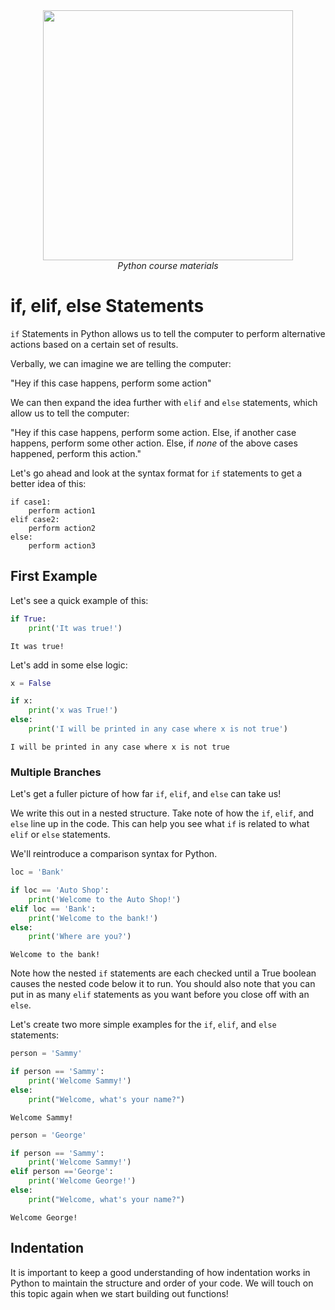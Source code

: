 <center>
    <img src='https://intecbrussel.be/img/logo3.png' width='400px' height='auto'/>
    <br/>
    <em>Python course materials</em>
</center>

# if, elif, else Statements

<code>if</code> Statements in Python allows us to tell the computer to perform alternative actions based on a certain set of results.

Verbally, we can imagine we are telling the computer:

"Hey if this case happens, perform some action"

We can then expand the idea further with <code>elif</code> and <code>else</code> statements, which allow us to tell the computer:

"Hey if this case happens, perform some action. Else, if another case happens, perform some other action. Else, if *none* of the above cases happened, perform this action."

Let's go ahead and look at the syntax format for <code>if</code> statements to get a better idea of this:

    if case1:
        perform action1
    elif case2:
        perform action2
    else: 
        perform action3

## First Example

Let's see a quick example of this:


```python
if True:
    print('It was true!')
```

    It was true!
    

Let's add in some else logic:


```python
x = False

if x:
    print('x was True!')
else:
    print('I will be printed in any case where x is not true')
```

    I will be printed in any case where x is not true
    

### Multiple Branches

Let's get a fuller picture of how far <code>if</code>, <code>elif</code>, and <code>else</code> can take us!

We write this out in a nested structure. Take note of how the <code>if</code>, <code>elif</code>, and <code>else</code> line up in the code. This can help you see what <code>if</code> is related to what <code>elif</code> or <code>else</code> statements.

We'll reintroduce a comparison syntax for Python.


```python
loc = 'Bank'

if loc == 'Auto Shop':
    print('Welcome to the Auto Shop!')
elif loc == 'Bank':
    print('Welcome to the bank!')
else:
    print('Where are you?')
```

    Welcome to the bank!
    

Note how the nested <code>if</code> statements are each checked until a True boolean causes the nested code below it to run. You should also note that you can put in as many <code>elif</code> statements as you want before you close off with an <code>else</code>.

Let's create two more simple examples for the <code>if</code>, <code>elif</code>, and <code>else</code> statements:


```python
person = 'Sammy'

if person == 'Sammy':
    print('Welcome Sammy!')
else:
    print("Welcome, what's your name?")
```

    Welcome Sammy!
    


```python
person = 'George'

if person == 'Sammy':
    print('Welcome Sammy!')
elif person =='George':
    print('Welcome George!')
else:
    print("Welcome, what's your name?")
```

    Welcome George!
    

## Indentation

It is important to keep a good understanding of how indentation works in Python to maintain the structure and order of your code. We will touch on this topic again when we start building out functions!
